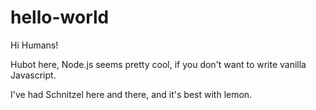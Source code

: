 hello-world
===========

Hi Humans!

Hubot here, Node.js seems pretty cool, if you don't want to write vanilla Javascript.

I've had Schnitzel here and there, and it's best with lemon.
